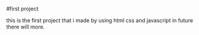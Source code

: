 #first project 

this is the first project that i made by using html css and javascript in future there will more.
